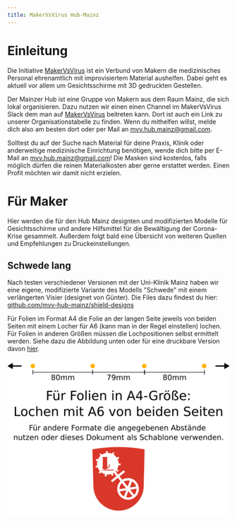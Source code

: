 ```yaml
---
title: MakerVsVirus Hub-Mainz
---
```


# Einleitung
Die Initiative [MakerVsVirus](https://www.makervsvirus.org) ist ein Verbund von Makern die
medizinisches Personal ehrenamtlich mit improvisiertem Material aushelfen. Dabei geht es aktuell
vor allem um Gesichtsschirme mit 3D gedruckten Gestellen.

Der Mainzer Hub ist eine Gruppe von Makern aus dem Raum Mainz, die sich lokal organisieren. Dazu
nutzen wir einen einen Channel im MakerVsVirus Slack dem man auf
[MakerVsVirus](https://www.makervsvirus.org) beitreten kann. Dort ist auch ein Link zu unserer
Organisationstabelle zu finden. Wenn du mithelfen willst, melde dich also am besten dort oder per
Mail an [mvv.hub.mainz@gmail.com](mailto:mvv.hub.mainz@gmail.com).

Solltest du auf der Suche nach Material für deine Praxis, Klinik oder anderweitige medizinische
Einrichtung benötigen, wende dich bitte per E-Mail an
[mvv.hub.mainz@gmail.com](mailto:mvv.hub.mainz@gmail.com)! Die Masken sind kostenlos, falls möglich
dürfen die reinen Materialkosten aber gerne erstattet werden. Einen Profit möchten wir damit nicht
erzielen.

# Für Maker
Hier werden die für den Hub Mainz designten und modifizierten Modelle für Gesichtsschirme und
andere Hilfsmittel für die Bewältigung der Corona-Krise gesammelt. Außerdem folgt bald eine Übersicht
von weiteren Quellen und Empfehlungen zu Druckeinstellungen.

## Schwede lang
Nach testen verschiedener Versionen mit der Uni-Klinik Mainz haben wir eine eigene, modifizierte
Variante des Modells "Schwede" mit einem verlängerten Visier (designet von Günter). Die Files dazu
findest du hier:
[github.com/mvv-hub-mainz/shield-designs](https://github.com/mvv-hub-mainz/shield-designs)

Für Folien im Format A4 die Folie an der langen Seite jeweils von beiden Seiten mit einem Locher
für A6 (kann man in der Regel einstellen) lochen. Für Folien in anderen Größen müssen die
Lochpositionen selbst ermittelt werden. Siehe dazu die Abbildung unten oder für eine druckbare
Version davon [hier](doc/lochmuster.pdf).

![Anleitung zum lochen der Folien](doc/lochmuster.png)
